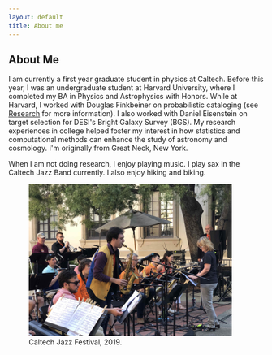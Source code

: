 ```yaml
---
layout: default
title: About me
---
```

<h2 class="post-title">About Me</h2>
<p>
I am currently a first year graduate student in physics at Caltech. Before this year, I was an undergraduate student at Harvard University, where I completed my BA in Physics and Astrophysics with Honors. While at Harvard, I worked with Douglas Finkbeiner on probabilistic cataloging (see <a href="https://richardfeder.github.io/research">Research</a> for more information). I also worked with Daniel Eisenstein on target selection for DESI's Bright Galaxy Survey (BGS). My research experiences in college helped foster my interest in how statistics and computational methods can enhance the study of astronomy and cosmology. I'm originally from Great Neck, New York.  
</p>
<p>
  When I am not doing research, I enjoy playing music. I play sax in the Caltech Jazz Band currently. I also enjoy hiking and biking.
 </p>

  <figure>
  <img src="./img/caltech_jazz.jpg" width="400" alt="Playing at the Caltech Jazz Festival"/>
    <figcaption>
      Caltech Jazz Festival, 2019.
    </figcaption>
  </figure>
